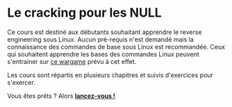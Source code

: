 # Le cracking pour les NULL

Ce cours est destiné aux débutants souhaitant apprendre le reverse engineering sous Linux.
Aucun pré-requis n'est demandé mais la connaissance des commandes de base sous Linux est recommandée. Ceux qui souhaitent apprendre les bases des commandes Linux peuvent s'entrainer sur [ce wargame](http://overthewire.org/wargames/bandit/) prévu à cet effet.

Les cours sont répartis en plusieurs chapitres et suivis d'exercices pour s'exercer.

Vous êtes prêts ? Alors **[lancez-vous !](Cours)**
